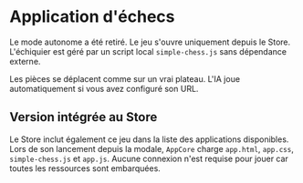 # Application d'échecs

Le mode autonome a été retiré. Le jeu s'ouvre uniquement depuis le Store. L'échiquier est géré par un script local `simple-chess.js` sans dépendance externe.

Les pièces se déplacent comme sur un vrai plateau. L'IA joue automatiquement si vous avez configuré son URL.

## Version intégrée au Store

Le Store inclut également ce jeu dans la liste des applications disponibles. Lors de son lancement depuis la modale, `AppCore` charge `app.html`, `app.css`, `simple-chess.js` et `app.js`. Aucune connexion n'est requise pour jouer car toutes les ressources sont embarquées.

